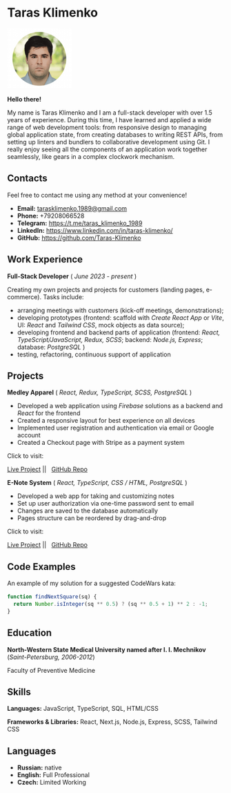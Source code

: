 # Taras Klimenko

![Profile picture](assets/img/profile-pic.png)

**Hello there!**

My name is Taras Klimenko and I am a full-stack developer with over 1.5 years of experience. During this time, I have learned and applied a wide range of web development tools: from responsive design to managing global application state, from creating databases to writing REST APIs, from setting up linters and bundlers to collaborative development using Git. I really enjoy seeing all the components of an application work together seamlessly, like gears in a complex clockwork mechanism.

## Contacts

Feel free to contact me using any method at your convenience!

- **Email:** tarasklimenko.1989@gmail.com
- **Phone:** +79208066528
- **Telegram:** https://t.me/taras_klimenko_1989
- **LinkedIn:** https://www.linkedin.com/in/taras-klimenko/
- **GitHub:** https://github.com/Taras-Klimenko

## Work Experience

**Full-Stack Developer** ( _June 2023 - present_ )

Creating my own projects and projects for customers (landing pages, e-commerce). Tasks include:

- arranging meetings with customers (kick-off meetings, demonstrations);
- developing prototypes (frontend: scaffold with _Create React App_ or _Vite_, UI: _React_ and _Tailwind CSS_, mock objects as data source);
- developing frontend and backend parts of application (frontend: _React, TypeScript/JavaScript, Redux, SCSS_; backend: _Node.js, Express_; database: _PostgreSQL_ )
- testing, refactoring, continuous support of application

## Projects

**Medley Apparel** ( _React, Redux, TypeScript, SCSS, PostgreSQL_ )

- Developed a web application using _Firebase_ solutions as a backend and _React_ for the frontend
- Created a responsive layout for best experience on all devices
- Implemented user registration and authentication via email or Google account
- Created a Checkout page with Stripe as a payment system

Click to visit:

[Live Project](https://medley-apparel.netlify.app/) || &nbsp;
[GitHub Repo](https://github.com/Taras-Klimenko/medley-apparel)

**E-Note System** ( _React, TypeScript, CSS / HTML, PostgreSQL_ )

- Developed a web app for taking and customizing notes
- Set up user authorization via one-time password sent to email
- Changes are saved to the database automatically
- Pages structure can be reordered by drag-and-drop

Click to visit:

[Live Project](https://moonlit-conkies-e288a8.netlify.app/) || &nbsp;
[GitHub Repo](https://github.com/Taras-Klimenko/e-note-taking-system)

## Code Examples

An example of my solution for a suggested CodeWars kata:

```javascript
function findNextSquare(sq) {
  return Number.isInteger(sq ** 0.5) ? (sq ** 0.5 + 1) ** 2 : -1;
}
```

## Education

**North-Western State Medical University named after I. I. Mechnikov** (_Saint-Petersburg, 2006-2012_)

Faculty of Preventive Medicine

## Skills

**Languages:** JavaScript, TypeScript, SQL, HTML/CSS

**Frameworks & Libraries:** React, Next.js, Node.js, Express, SCSS, Tailwind CSS

## Languages

- **Russian:** native
- **English:** Full Professional
- **Czech:** Limited Working
